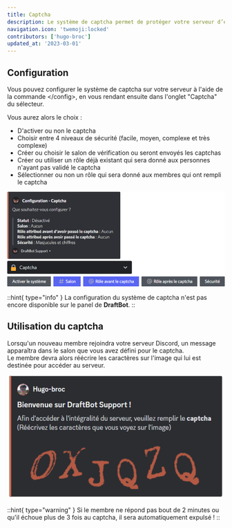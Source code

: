 ```yaml
---
title: Captcha
description: Le système de captcha permet de protéger votre serveur d’éventuelles attaques de robots qu'il pourrait subir.
navigation.icon: 'twemoji:locked'
contributors: ['hugo-broc']
updated_at: '2023-03-01'
---
```


## Configuration

Vous pouvez configurer le système de captcha sur votre serveur à l'aide de la commande \</config>, en vous rendant ensuite dans l'onglet "Captcha" du sélecteur.

Vous aurez alors le choix :
* D'activer ou non le captcha
* Choisir entre 4 niveaux de sécurité (facile, moyen, complexe et très complexe)
* Créer ou choisir le salon de vérification ou seront envoyés les captchas
* Créer ou utiliser un rôle déjà existant qui sera donné aux personnes n'ayant pas validé le captcha
* Sélectionner ou non un rôle qui sera donné aux membres qui ont rempli le captcha

![Configuration du captcha](/.assets/captcha/view.png)

::hint{ type="info" }
La configuration du système de captcha n'est pas encore disponible sur le panel de **DraftBot**.
::

## Utilisation du captcha

Lorsqu'un nouveau membre rejoindra votre serveur Discord, un message apparaîtra dans le salon que vous avez défini pour le captcha.\
Le membre devra alors réécrire les caractères sur l'image qui lui est destinée pour accéder au serveur.

![Message envoyé dans le salon dédié au captcha lorsqu'un membre rejoint le serveur](/.assets/captcha/view_arrival.png)

::hint{ type="warning" }
Si le membre ne répond pas bout de 2 minutes ou qu'il échoue plus de 3 fois au captcha, il sera automatiquement expulsé !
::
